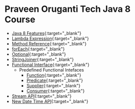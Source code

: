 # Praveen Oruganti Tech Java 8 Course


- [Java 8 Features](https://praveenorugantitech.blogspot.com/2018/08/java-8-features.html){:target="_blank"}
- [Lambda Expression](https://praveenorugantitech.blogspot.com/2018/08/lambda-expression.html){:target="_blank"}
- [Method Reference](https://praveenorugantitech.blogspot.com/2018/08/double-colon-method-reference.html){:target="_blank"}
- [forEach](https://praveenorugantitech.blogspot.com/2018/08/foreach.html){:target="_blank"}
- [Optional](https://praveenorugantitech.blogspot.com/2018/08/optional.html){:target="_blank"}
- [StringJoiner](https://praveenorugantitech.blogspot.com/2018/08/stringjoiner.html){:target="_blank"}
- [Functional Interface](https://praveenorugantitech.blogspot.com/2018/08/functional-interface.html){:target="_blank"}
   - Predefined Functional Intefaces
      - [Function](https://praveenorugantitech.blogspot.com/2018/08/functionpredefined-functionalinterface.html){:target="_blank"}
      - [Predicate](https://praveenorugantitech.blogspot.com/2018/08/predicatepredefined-functionalinterface.html){:target="_blank"}
      - [Supplier](https://praveenorugantitech.blogspot.com/2018/08/supplierpredefined-functionalinterface.html){:target="_blank"}
      - [Consumer](https://praveenorugantitech.blogspot.com/2018/08/consumerpredefined-functional-interface.html){:target="_blank"}
- [Stream API](https://praveenorugantitech.blogspot.com/2018/09/stream-api.html){:target="_blank"}
- [New Date Time API](https://praveenorugantitech.blogspot.com/2018/11/new-date-time-api-in-java-8.html){:target="_blank"}








